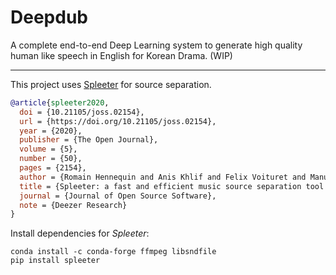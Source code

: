 # Deepdub
A complete end-to-end Deep Learning system to generate high quality human like speech in English for Korean Drama. (WIP)

---
This project uses [Spleeter](https://github.com/deezer/spleeter) for source separation.

```BibTeX
@article{spleeter2020,
  doi = {10.21105/joss.02154},
  url = {https://doi.org/10.21105/joss.02154},
  year = {2020},
  publisher = {The Open Journal},
  volume = {5},
  number = {50},
  pages = {2154},
  author = {Romain Hennequin and Anis Khlif and Felix Voituret and Manuel Moussallam},
  title = {Spleeter: a fast and efficient music source separation tool with pre-trained models},
  journal = {Journal of Open Source Software},
  note = {Deezer Research}
}
```

Install dependencies for *Spleeter*:
```
conda install -c conda-forge ffmpeg libsndfile
pip install spleeter
```